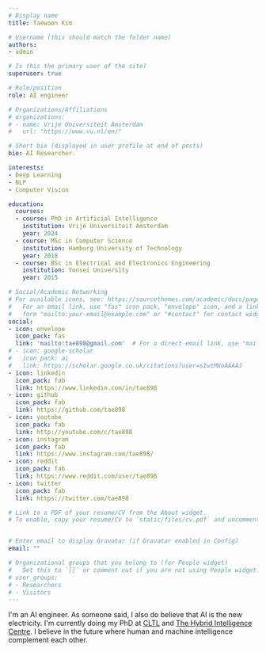 ```yaml
---
# Display name
title: Taewoon Kim

# Username (this should match the folder name)
authors:
- admin

# Is this the primary user of the site?
superuser: true

# Role/position
role: AI engineer

# Organizations/Affiliations
# organizations:
# - name: Vrije Universiteit Amsterdam
#   url: "https://www.vu.nl/en/"

# Short bio (displayed in user profile at end of posts)
bio: AI Researcher.

interests:
- Deep Learning
- NLP
- Computer Vision

education:
  courses:
  - course: PhD in Artificial Intelligence
    institution: Vrije Universiteit Amsterdam
    year: 2024
  - course: MSc in Computer Science 
    institution: Hamburg University of Technology
    year: 2018
  - course: BSc in Electrical and Electronics Engineering
    institution: Yonsei University
    year: 2015

# Social/Academic Networking
# For available icons, see: https://sourcethemes.com/academic/docs/page-builder/#icons
#   For an email link, use "fas" icon pack, "envelope" icon, and a link in the
#   form "mailto:your-email@example.com" or "#contact" for contact widget.
social:
- icon: envelope
  icon_pack: fas
  link: 'mailto:tae898@gmail.com'  # For a direct email link, use "mailto:test@example.org".
# - icon: google-scholar
#   icon_pack: ai
#   link: https://scholar.google.co.uk/citations?user=sIwtMXoAAAAJ
- icon: linkedin
  icon_pack: fab
  link: https://www.linkedin.com/in/tae898
- icon: github
  icon_pack: fab
  link: https://github.com/tae898
- icon: youtube
  icon_pack: fab
  link: http://youtube.com/c/tae898
- icon: instagram
  icon_pack: fab
  link: https://www.instagram.com/tae898/
- icon: reddit
  icon_pack: fab
  link: https://www.reddit.com/user/tae898
- icon: twitter
  icon_pack: fab
  link: https://twitter.com/tae898

# Link to a PDF of your resume/CV from the About widget.
# To enable, copy your resume/CV to `static/files/cv.pdf` and uncomment the lines below.


# Enter email to display Gravatar (if Gravatar enabled in Config)
email: ""

# Organizational groups that you belong to (for People widget)
#   Set this to `[]` or comment out if you are not using People widget.
# user_groups:
# - Researchers
# - Visitors
---
```


I'm an AI engineer. As someone said, I also do believe that AI is the new electricity. I'm currently doing my PhD at [CLTL](http://www.cltl.nl/) and [The Hybrid Intelligence Centre](https://www.hybrid-intelligence-centre.nl/). I believe in the future where human and machine intelligence complement each other.